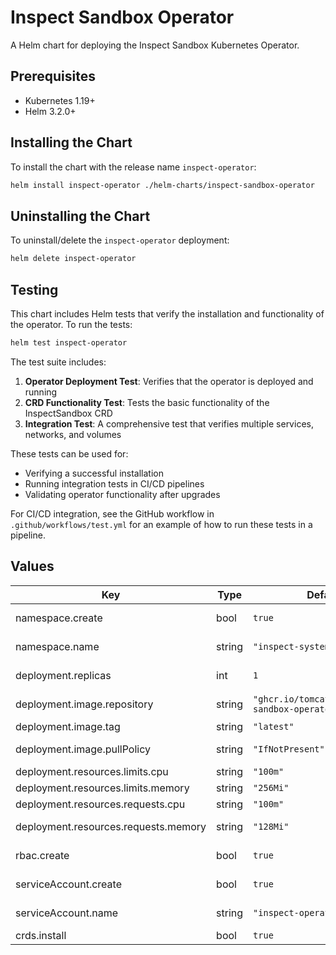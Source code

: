 # Inspect Sandbox Operator

A Helm chart for deploying the Inspect Sandbox Kubernetes Operator.

## Prerequisites

- Kubernetes 1.19+
- Helm 3.2.0+

## Installing the Chart

To install the chart with the release name `inspect-operator`:

```bash
helm install inspect-operator ./helm-charts/inspect-sandbox-operator
```

## Uninstalling the Chart

To uninstall/delete the `inspect-operator` deployment:

```bash
helm delete inspect-operator
```

## Testing

This chart includes Helm tests that verify the installation and functionality of the operator. To run the tests:

```bash
helm test inspect-operator
```

The test suite includes:

1. **Operator Deployment Test**: Verifies that the operator is deployed and running
2. **CRD Functionality Test**: Tests the basic functionality of the InspectSandbox CRD
3. **Integration Test**: A comprehensive test that verifies multiple services, networks, and volumes

These tests can be used for:
- Verifying a successful installation
- Running integration tests in CI/CD pipelines
- Validating operator functionality after upgrades

For CI/CD integration, see the GitHub workflow in `.github/workflows/test.yml` for an example of how to run these tests in a pipeline.

## Values

| Key | Type | Default | Description |
|-----|------|---------|-------------|
| namespace.create | bool | `true` | Create the namespace |
| namespace.name | string | `"inspect-system"` | Namespace name |
| deployment.replicas | int | `1` | Number of replicas |
| deployment.image.repository | string | `"ghcr.io/tomcatling/inspect-sandbox-operator"` | Image repository |
| deployment.image.tag | string | `"latest"` | Image tag |
| deployment.image.pullPolicy | string | `"IfNotPresent"` | Image pull policy |
| deployment.resources.limits.cpu | string | `"100m"` | CPU limit |
| deployment.resources.limits.memory | string | `"256Mi"` | Memory limit |
| deployment.resources.requests.cpu | string | `"100m"` | CPU request |
| deployment.resources.requests.memory | string | `"128Mi"` | Memory request |
| rbac.create | bool | `true` | Create RBAC resources |
| serviceAccount.create | bool | `true` | Create ServiceAccount |
| serviceAccount.name | string | `"inspect-operator"` | ServiceAccount name |
| crds.install | bool | `true` | Install CRDs |